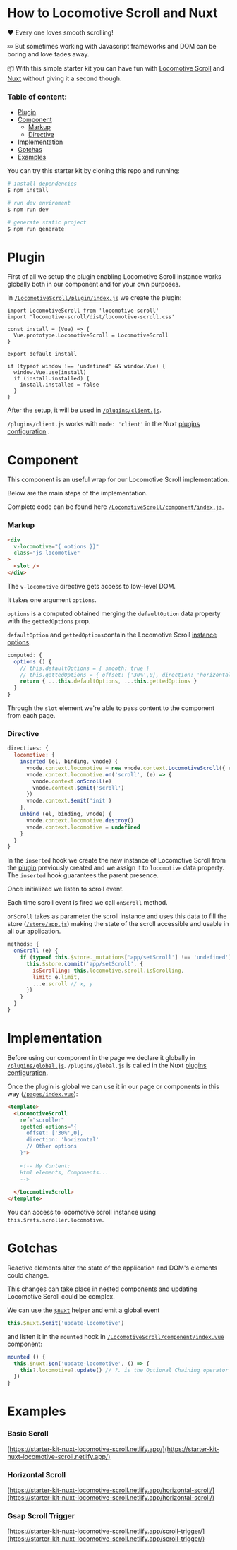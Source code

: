 # How to Locomotive Scroll and Nuxt

:heart:  Every one loves smooth scrolling!

:zzz:  But sometimes working with Javascript frameworks and DOM can be boring and love fades away.

:package:  With this simple starter kit you can have fun with [Locomotive Scroll](https://github.com/locomotivemtl/locomotive-scroll) and [Nuxt](https://github.com/nuxt/nuxt.js) without giving it a second though. 


### Table of content:
- [Plugin](#plugin)
- [Component](#component)
  - [Markup](#markup)
  - [Directive](#directive)
- [Implementation](#implementation)
- [Gotchas](#gotchas)
- [Examples](#examples)

You can try this starter kit by cloning this repo and running:

``` bash
# install dependencies
$ npm install

# run dev enviroment
$ npm run dev

# generate static project
$ npm run generate
```

# Plugin
First of all we setup the plugin enabling Locomotive Scroll instance works globally both in our component and for your own purposes.

In [`/LocomotiveScroll/plugin/index.js`](https://github.com/DidoMarchet/starter-kit-nuxt-locomotive-scroll/blob/main/LocomotiveScroll/plugin/index.js) we create the plugin:
```{js filename="ch1/test_one.py"}
import LocomotiveScroll from 'locomotive-scroll'
import 'locomotive-scroll/dist/locomotive-scroll.css'

const install = (Vue) => {
  Vue.prototype.LocomotiveScroll = LocomotiveScroll
}

export default install

if (typeof window !== 'undefined' && window.Vue) {
  window.Vue.use(install)
  if (install.installed) {
    install.installed = false
  }
}
```
After the setup,  it will be used in [`/plugins/client.js`](https://github.com/DidoMarchet/starter-kit-nuxt-locomotive-scroll/blob/main/plugins/client.js).

`/plugins/client.js` works with `mode: 'client'` in the Nuxt [plugins configuration](https://github.com/DidoMarchet/starter-kit-nuxt-locomotive-scroll/blob/main/configuration/plugins/index.js) .

# Component
This component is an useful wrap for our Locomotive Scroll implementation.

Below are the main steps of the implementation.

Complete code can be found here [`/LocomotiveScroll/component/index.js`](https://github.com/DidoMarchet/starter-kit-nuxt-locomotive-scroll/blob/main/LocomotiveScroll/component/index.vue).

### Markup
``` html
<div
  v-locomotive="{ options }}"
  class="js-locomotive"
>
  <slot />
</div>
```
The `v-locomotive` directive gets access to low-level DOM.

It takes one argument `options`.

`options` is a computed obtained merging the `defaultOption` data property with the `gettedOptions` prop.

`defaultOption` and `gettedOptions`contain the Locomotive Scroll [instance options](https://github.com/locomotivemtl/locomotive-scroll#instance-options).
```js
computed: {
  options () {
    // this.defaultOptions = { smooth: true }
    // this.gettedOptions = { offset: ['30%',0], direction: 'horizontal' }
    return { ...this.defaultOptions, ...this.gettedOptions }
  }
}
```

Through the `slot` element we're able to pass content to the component from each page.

### Directive

```js
directives: {
  locomotive: {
    inserted (el, binding, vnode) {
      vnode.context.locomotive = new vnode.context.LocomotiveScroll({ el, ...binding.value.options })
      vnode.context.locomotive.on('scroll', (e) => {
        vnode.context.onScroll(e)
        vnode.context.$emit('scroll')
      })
      vnode.context.$emit('init')
    },
    unbind (el, binding, vnode) {
      vnode.context.locomotive.destroy()
      vnode.context.locomotive = undefined
    }
  }
}
```
In the `inserted` hook we create the new instance of Locomotive Scroll from the [plugin](#plugin) previously created and we assign it to `locomotive` data property.
The `inserted` hook guarantees the parent presence.

Once initialized we listen to scroll event.

Each time scroll event is fired we call `onScroll` method.

`onScroll` takes as parameter the scroll instance and uses this data to fill the store ([`/store/app.js`](https://github.com/DidoMarchet/starter-kit-nuxt-locomotive-scroll/blob/main/store/app.js)) making the state of the scroll accessible and usable in all our application.

```js
methods: {
  onScroll (e) {
    if (typeof this.$store._mutations['app/setScroll'] !== 'undefined') {
      this.$store.commit('app/setScroll', {
        isScrolling: this.locomotive.scroll.isScrolling,
        limit: e.limit,
        ...e.scroll // x, y
      })
    }
  }
}
```

# Implementation
Before using our component in the page we declare it globally in [`/plugins/global.js`](https://github.com/DidoMarchet/starter-kit-nuxt-locomotive-scroll/blob/main/plugins/client.js). 
`/plugins/global.js` is called in the Nuxt [plugins configuration](https://github.com/DidoMarchet/starter-kit-nuxt-locomotive-scroll/blob/main/configuration/plugins/index.js).

Once the plugin is global we can use it in our page or components in this way ([`/pages/index.vue`](https://github.com/DidoMarchet/starter-kit-nuxt-locomotive-scroll/blob/main/pages/index.vue)):

```html
<template>
  <LocomotiveScroll 
    ref="scroller" 
    :getted-options="{
      offset: ['30%',0],
      direction: 'horizontal'
      // Other options
    }">
  
    <!-- My Content:
    Html elements, Components...
    -->
    
  </LocomotiveScroll>
</template>
```
You can access to locomotive scroll instance using `this.$refs.scroller.locomotive`.

# Gotchas
Reactive elements alter the state of the application and DOM's elements could change.

This changes can take place in nested components and updating Locomotive Scroll could be complex.

We can use the [`$nuxt`](https://nuxtjs.org/docs/2.x/internals-glossary/$nuxt) helper and emit a global event 
```js
this.$nuxt.$emit('update-locomotive')
``` 
and listen it in the `mounted` hook in [`/LocomotiveScroll/component/index.vue`](https://github.com/DidoMarchet/starter-kit-nuxt-locomotive-scroll/blob/main/LocomotiveScroll/component/index.vue) component:

``` js
mounted () {
  this.$nuxt.$on('update-locomotive', () => {
    this?.locomotive?.update() // ?. is the Optional Chaining operator (https://www.joshwcomeau.com/operator-lookup?match=optional-chaining)
  })
}
```

# Examples
### Basic Scroll
[https://starter-kit-nuxt-locomotive-scroll.netlify.app/](https://starter-kit-nuxt-locomotive-scroll.netlify.app/)
### Horizontal Scroll
[https://starter-kit-nuxt-locomotive-scroll.netlify.app/horizontal-scroll/](https://starter-kit-nuxt-locomotive-scroll.netlify.app/horizontal-scroll/)
### Gsap Scroll Trigger
[https://starter-kit-nuxt-locomotive-scroll.netlify.app/scroll-trigger/](https://starter-kit-nuxt-locomotive-scroll.netlify.app/scroll-trigger/)
